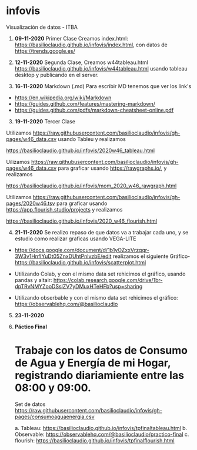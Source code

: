 # infovis
Visualización de datos - ITBA

1.  **09-11-2020** Primer Clase Creamos index.html: https://basilioclaudio.github.io/infovis/index.html,  con datos de https://trends.google.es/ 
 
2.  **12-11-2020** Segunda Clase, Creamos w44tableau.html https://basilioclaudio.github.io/infovis/w44tableau.html usando tableau desktop y publicando en el server.

3.  **16-11-2020** Markdown (.md) Para escribir MD tenemos que ver los link's 
* https://en.wikipedia.org/wiki/Markdown
* https://guides.github.com/features/mastering-markdown/
* https://guides.github.com/pdfs/markdown-cheatsheet-online.pdf

3. **19-11-2020** Tercer Clase 

Utilizamos https://raw.githubusercontent.com/basilioclaudio/infovis/gh-pages/w46_data.csv usando Tableu y realizamos

https://basilioclaudio.github.io/infovis/2020w46_tableau.html

Uilizamos https://raw.githubusercontent.com/basilioclaudio/infovis/gh-pages/w46_data.csv para graficar usando https://rawgraphs.io/, y realizamos

https://basilioclaudio.github.io/infovis/mom_2020_w46_rawgraph.html

Utilizamos https://raw.githubusercontent.com/basilioclaudio/infovis/gh-pages/2020w46.tsv para graficar usando https://app.flourish.studio/projects y realizamos 

https://basilioclaudio.github.io/infovis/2020_w46_flourish.html

4. **21-11-2020** Se realizo repaso de que datos va a trabajar cada uno, y se estudio como realizar graficas usando VEGA-LITE
 * https://docs.google.com/document/d/1b1yOZxxVrzqqr-3W3v1HnfIYuDt05ZnxDUhtPnlvzbE/edit
   realizamos el siguiente Gráfico- https://basilioclaudio.github.io/infovis/scatterplot.html
  
* Utilizando Colab, y con el mismo data set rehicimos el gráfico, usando pandas y altair: https://colab.research.google.com/drive/1br-dpTRvNMYZooDSslZV7yDMuxHTeHFb?usp=sharing
* Utilizando obserbable y con el mismo data set rehicimos el gráfico: https://observablehq.com/@basilioclaudio

5. **23-11-2020**

6. **Páctico Final**
    # Trabaje con los datos de Consumo de Agua y Energía de mi Hogar, registrando diariamiente entre las 08:00 y 09:00.
    Set de datos https://raw.githubusercontent.com/basilioclaudio/infovis/gh-pages/consumoaguaenergia.csv
    
    a. Tableau: https://basilioclaudio.github.io/infovis/tpfinaltableau.html
    b. Observable: https://observablehq.com/@basilioclaudio/practico-final
    c. flourish: https://basilioclaudio.github.io/infovis/tpfinalflourish.html
    
